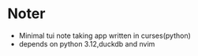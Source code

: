 # Noter

- Minimal tui note taking app written in curses(python)
- depends on python 3.12,duckdb and nvim

